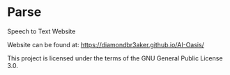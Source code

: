 # Parse
Speech to Text Website

Website can be found at: https://diamondbr3aker.github.io/AI-Oasis/

This project is licensed under the terms of the GNU General Public License 3.0.

